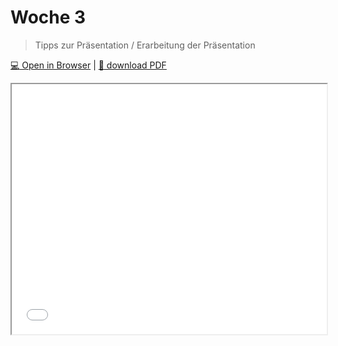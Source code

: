 # Woche 3

> Tipps zur Präsentation / Erarbeitung der Präsentation

[:computer: Open in Browser](pathname:///slides/woche-3) | [:floppy_disk: download PDF](pathname:///slides/woche-3.pdf) 

<iframe src="/bbzbl-modul-431/slides/woche-3" width="100%" height="400px"></iframe> 
